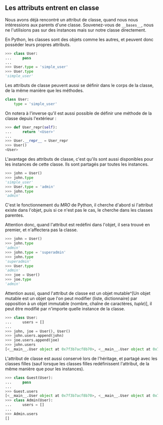 ## Les attributs entrent en classe

Nous avons déjà rencontré un attribut de classe, quand nous nous intéressions aux parents d'une classe.
Souvenez-vous de `__bases__`, nous ne l'utilisions pas sur des instances mais sur notre classe directement.

En Python, les classes sont des objets comme les autres, et peuvent donc posséder leurs propres attributs.

```python
>>> class User:
...     pass
...
>>> User.type = 'simple_user'
>>> User.type
'simple_user'
```

Les attributs de classe peuvent aussi se définir dans le corps de la classe, de la même manière que les méthodes.

```python
class User:
    type = 'simple_user'
```

On notera à l'inverse qu'il est aussi possible de définir une méthode de la classe depuis l'extérieur :

```python
>>> def User_repr(self):
...     return '<User>'
...
>>> User.__repr__ = User_repr
>>> User()
<User>
```

L'avantage des attributs de classe, c'est qu'ils sont aussi disponibles pour les instances de cette classe.
Ils sont partagés par toutes les instances.

```python
>>> john = User()
>>> john.type
'simple_user'
>>> User.type = 'admin'
>>> john.type
'admin'
```

C'est le fonctionnement du *MRO* de Python, il cherche d'abord si l'attribut existe dans l'objet, puis si ce n'est pas le cas, le cherche dans les classes parentes.

Attention donc, quand l'attribut est redéfini dans l'objet, il sera trouvé en premier, et n'affectera pas la classe.

```python
>>> john = User()
>>> john.type
'admin'
>>> john.type = 'superadmin'
>>> john.type
'superadmin'
>>> User.type
'admin'
>>> joe = User()
>>> joe.type
'admin'
```

Attention aussi, quand l'attribut de classe est un objet mutable^[Un objet mutable est un objet que l'on peut modifier (liste, dictionnaire) par opposition à un objet immutable (nombre, chaîne de caractères, *tuple*)], il peut être modifié par n'importe quelle instance de la classe.

```python
>>> class User:
...     users = []
...
>>> john, joe = User(), User()
>>> john.users.append(john)
>>> joe.users.append(joe)
>>> john.users
[<__main__.User object at 0x7f3b7acf8b70>, <__main__.User object at 0x7f3b7acf8ba8>]
```

L'attribut de classe est aussi conservé lors de l'héritage, et partagé avec les classes filles (sauf lorsque les classes filles redéfinissent l'attribut, de la même manière que pour les instances).

```python
>>> class Guest(User):
...     pass
...
>>> Guest.users
[<__main__.User object at 0x7f3b7acf8b70>, <__main__.User object at 0x7f3b7acf8ba8>]
>>> class Admin(User):
...     users = []
...
>>> Admin.users
[]
```
